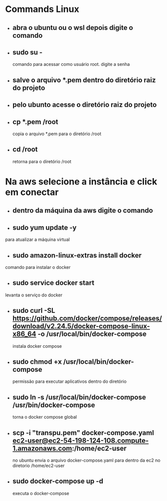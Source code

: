 
# Commands Linux
  
* ## abra o ubuntu ou o wsl depois digite o comando
* ## sudo su -
  comando para acessar como usuário root. digite a senha 

* ## salve o arquivo *.pem dentro do diretório raiz do projeto
* ## pelo ubunto acesse o diretório raiz do projeto
* ## cp *.pem /root
  copia o arquivo *.pem para o diretório /root

* ## cd /root
  retorna para o diretório /root

# Na aws selecione a instância e click em conectar
* ## dentro da máquina da aws digite o comando
*  ## sudo yum update -y
  para atualizar a máquina virtual

*  ## sudo amazon-linux-extras install docker 
  comando para instalar o docker

*  ## sudo service docker start
  levanta o serviço do docker

* ## sudo curl -SL https://github.com/docker/compose/releases/download/v2.24.5/docker-compose-linux-x86_64 -o /usr/local/bin/docker-compose
  instala docker compose

* ## sudo chmod +x /usr/local/bin/docker-compose
  permissão para executar aplicativos dentro do diretório

* ## sudo ln -s /usr/local/bin/docker-compose /usr/bin/docker-compose
  torna o docker compose global

* ## scp -i "transpu.pem" docker-compose.yaml ec2-user@ec2-54-198-124-108.compute-1.amazonaws.com:/home/ec2-user
  no ubuntu envia o arquivo docker-compose.yaml para dentro da ec2 no diretorio /home/ec2-user

* ## sudo docker-compose up -d
  executa o docker-compose




